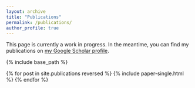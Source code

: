 ```yaml
---
layout: archive
title: "Publications"
permalink: /publications/
author_profile: true
---
```


This page is currently a work in progress. In the meantime, you can find my publications on [my Google Scholar profile](https://scholar.google.com/citations?user=ID2aN3QAAAAJ&hl=en).

{% include base_path %}

{% for post in site.publications reversed %}
  {% include paper-single.html %}
{% endfor %}

